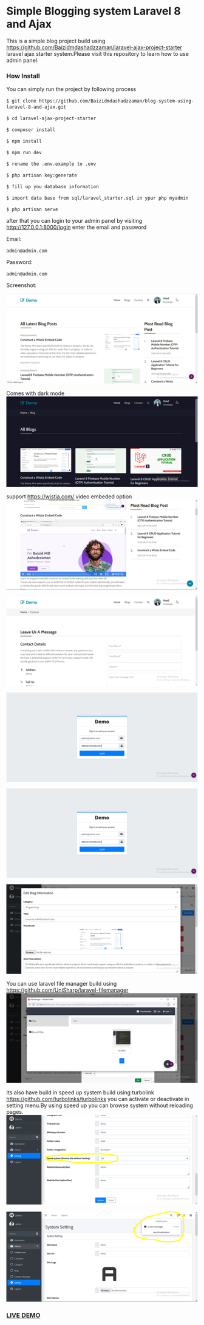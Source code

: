 # Simple Blogging system Laravel 8 and Ajax  

This is a simple blog project build using https://github.com/Baizidmdashadzzaman/laravel-ajax-project-starter laravel ajax 
starter system.Please visit this repository to learn how to use admin panel.

### How Install

You can simply run the project by following process
```shell
$ git clone https://github.com/Baizidmdashadzzaman/blog-system-using-laravel-8-and-ajax.git
```
```shell
$ cd laravel-ajax-project-starter
```
```shell
$ composer install
```
```shell
$ npm install
```
```shell
$ npm run dev
```
```shell
$ rename the .env.example to .env
```
```shell
$ php artisan key:generate
```
```shell
$ fill up you database information
```
```shell
$ import data base from sql/laravel_starter.sql in ypur php myadmin
```
```shell
$ php artisan serve
```

after that you can login to your admin panel by visiting http://127.0.0.1:8000/login
enter the email and password

Email:
```shell
admin@admin.com
```
Password:
```shell
admin@admin.com
```
Screenshot:

![image](Capture1.PNG?raw=true "image")

Comes with dark mode
![image](Capture2.PNG?raw=true "image")

support https://wistia.com/ video embeded option
![image](Capture3.PNG?raw=true "image")

![image](Capture4.PNG?raw=true "image")

![image](Capture5.PNG?raw=true "image")

![image](Capture5.PNG?raw=true "image")

![image](Capture6.PNG?raw=true "image")

You can use laravel file manager build using https://github.com/UniSharp/laravel-filemanager
![image](Capture7.PNG?raw=true "image")

Its also have build in speed up system build using turbolink https://github.com/turbolinks/turbolinks
you can activate or deactivate in setting menu.By using speed up you can browse system without reloading pages.
![image](Capture8.PNG?raw=true "image")

![image](Capture9.PNG?raw=true "image")

### <a href="http://baizidmdashadzzaman.com/">LIVE DEMO</a>




